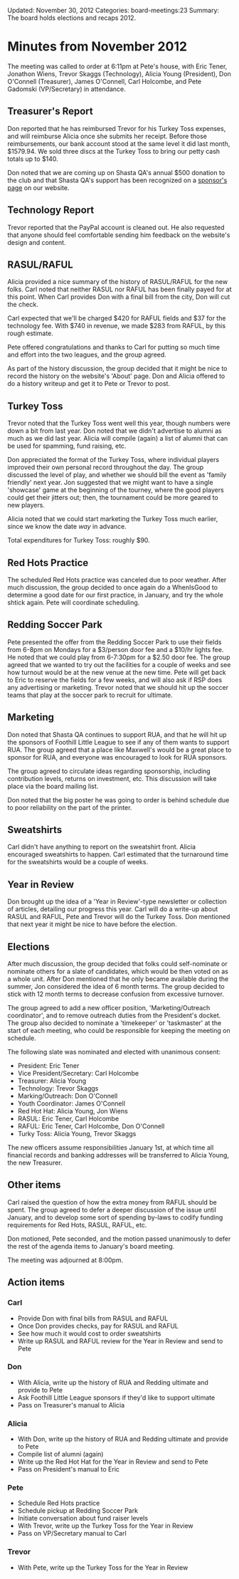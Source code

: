 Updated: November 30, 2012
Categories: board-meetings:23
Summary: The board holds elections and recaps 2012.

# Minutes from November 2012

The meeting was called to order at 6:11pm at Pete's house, with Eric Tener, Jonathon Wiens, Trevor Skaggs (Technology), Alicia Young (President),  Don O'Connell (Treasurer), James O'Connell, Carl Holcombe, and Pete Gadomski (VP/Secretary) in attendance.


## Treasurer's Report

Don reported that he has reimbursed Trevor for his Turkey Toss expenses, and will reimburse Alicia once she submits her receipt.
Before those reimbursements, our bank account stood at the same level it did last month, $1579.94.
We sold three discs at the Turkey Toss to bring our petty cash totals up to $140.

Don noted that we are coming up on Shasta QA's annual $500 donation to the club and that Shasta QA's support has been recognized on a [sponsor's page](reddingultimate.org/sponsors) on our website.


## Technology Report

Trevor reported that the PayPal account is cleaned out.
He also requested that anyone should feel comfortable sending him feedback on the website's design and content.

## RASUL/RAFUL

Alicia provided a nice summary of the history of RASUL/RAFUL for the new folks.
Carl noted that neither RASUL nor RAFUL has been finally payed for at this point.
When Carl provides Don with a final bill from the city, Don will cut the check.

Carl expected that we'll be charged $420 for RAFUL fields and $37 for the technology fee.
With $740 in revenue, we made $283 from RAFUL, by this rough estimate.

Pete offered congratulations and thanks to Carl for putting so much time and effort into the two leagues, and the group agreed.

As part of the history discussion, the group decided that it might be nice to record the history on the website's 'About' page.
Don and Alicia offered to do a history writeup and get it to Pete or Trevor to post.


## Turkey Toss

Trevor noted that the Turkey Toss went well this year, though numbers were down a bit from last year.
Don noted that we didn't advertise to alumni as much as we did last year.
Alicia will compile (again) a list of alumni that can be used for spamming, fund raising, etc.

Don appreciated the format of the Turkey Toss, where individual players improved their own personal record throughout the day.
The group discussed the level of play, and whether we should bill the event as 'family friendly' next year.
Jon suggested that we might want to have a single 'showcase' game at the beginning of the tourney, where the good players could get their jitters out; then, the tournament could be more geared to new players.

Alicia noted that we could start marketing the Turkey Toss much earlier, since we know the date *way* in advance.

Total expenditures for Turkey Toss: roughly $90.


## Red Hots Practice

The scheduled Red Hots practice was canceled due to poor weather.
After much discussion, the group decided to once again do a WhenIsGood to determine a good date for our first practice, in January, and try the whole shtick again.
Pete will coordinate scheduling.


## Redding Soccer Park

Pete presented the offer from the Redding Soccer Park to use their fields from 6-8pm on Mondays for a $3/person door fee and a $10/hr lights fee.
He noted that we could play from 6-7:30pm for a $2.50 door fee.
The group agreed that we wanted to try out the facilities for a couple of weeks and see how turnout would be at the new venue at the new time.
Pete will get back to Eric to reserve the fields for a few weeks, and will also ask if RSP does any advertising or marketing.
Trevor noted that we should hit up the soccer teams that play at the soccer park to recruit for ultimate.


## Marketing

Don noted that Shasta QA continues to support RUA, and that he will hit up the sponsors of Foothill Little League to see if any of them wants to support RUA.
The group agreed that a place like Maxwell's would be a great place to sponsor for RUA, and everyone was encouraged to look for RUA sponsors.

The group agreed to circulate ideas regarding sponsorship, including contribution levels, returns on investment, etc.
This discussion will take place via the board mailing list.

Don noted that the big poster he was going to order is behind schedule due to poor reliability on the part of the printer.


## Sweatshirts

Carl didn't have anything to report on the sweatshirt front.
Alicia encouraged sweatshirts to happen.
Carl estimated that the turnaround time for the sweatshirts would be a couple of weeks.


## Year in Review

Don brought up the idea of a 'Year in Review'-type newsletter or collection of articles, detailing our progress this year.
Carl will do a write-up about RASUL and RAFUL, Pete and Trevor will do the Turkey Toss.
Don mentioned that next year it might be nice to have before the election.


## Elections

After much discussion, the group decided that folks could self-nominate or nominate others for a slate of candidates, which would be then voted on as a whole unit.
After Don mentioned that he only became available during the summer, Jon considered the idea of 6 month terms.
The group decided to stick with 12 month terms to decrease confusion from excessive turnover.

The group agreed to add a new officer position, 'Marketing/Outreach coordinator', and to remove outreach duties from the President's docket.
The group also decided to nominate a 'timekeeper' or 'taskmaster' at the start of each meeting, who could be responsible for keeping the meeting on schedule.

The following slate was nominated and elected with unanimous consent:

* President: Eric Tener
* Vice President/Secretary: Carl Holcombe
* Treasurer: Alicia Young
* Technology: Trevor Skaggs
* Marking/Outreach: Don O'Connell
* Youth Coordinator: James O'Connell
* Red Hot Hat: Alicia Young, Jon Wiens
* RASUL: Eric Tener, Carl Holcombe
* RAFUL: Eric Tener, Carl Holcombe, Don O'Connell
* Turky Toss: Alicia Young, Trevor Skaggs

The new officers assume responsibilities January 1st, at which time all financial records and banking addresses will be transferred to Alicia Young, the new Treasurer.


## Other items

Carl raised the question of how the extra money from RAFUL should be spent.
The group agreed to defer a deeper discussion of the issue until January, and to develop some sort of spending by-laws to codify funding requirements for Red Hots, RASUL, RAFUL, etc.

Don motioned, Pete seconded, and the motion passed unanimously to defer the rest of the agenda items to January's board meeting.

The meeting was adjourned at 8:00pm.


## Action items

### Carl
* Provide Don with final bills from RASUL and RAFUL
* Once Don provides checks, pay for RASUL and RAFUL
* See how much it would cost to order sweatshirts
* Write up RASUL and RAFUL review for the Year in Review and send to Pete

### Don
* With Alicia, write up the history of RUA and Redding ultimate and provide to Pete
* Ask Foothill Little League sponsors if they'd like to support ultimate
* Pass on Treasurer's manual to Alicia

### Alicia
* With Don, write up the history of RUA and Redding ultimate and provide to Pete
* Compile list of alumni (again)
* Write up the Red Hot Hat for the Year in Review and send to Pete
* Pass on President's manual to Eric

### Pete
* Schedule Red Hots practice
* Schedule pickup at Redding Soccer Park
* Initiate conversation about fund raiser levels
* With Trevor, write up the Turkey Toss for the Year in Review
* Pass on VP/Secretary manual to Carl


### Trevor
* With Pete, write up the Turkey Toss for the Year in Review
